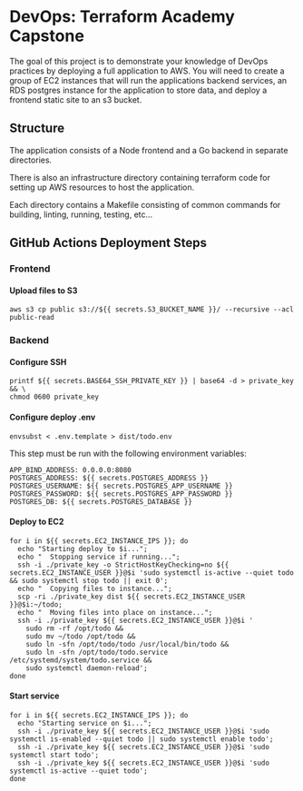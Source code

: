 # DevOps: Terraform Academy Capstone

The goal of this project is to demonstrate your knowledge of DevOps practices by deploying a full application to AWS.
You will need to create a group of EC2 instances that will run the applications backend services, an RDS postgres instance for the application to store data, and deploy a frontend static site to an s3 bucket.


## Structure

The application consists of a Node frontend and a Go backend in separate directories.

There is also an infrastructure directory containing terraform code for setting up AWS resources to host the application.

Each directory contains a Makefile consisting of common commands for building, linting, running, testing,  etc...


## GitHub Actions Deployment Steps

### Frontend

#### Upload files to S3

```shell
aws s3 cp public s3://${{ secrets.S3_BUCKET_NAME }}/ --recursive --acl public-read
```

### Backend

#### Configure SSH

```shell
printf ${{ secrets.BASE64_SSH_PRIVATE_KEY }} | base64 -d > private_key && \
chmod 0600 private_key
```

#### Configure deploy .env

```shell
envsubst < .env.template > dist/todo.env
```

This step must be run with the following environment variables:

```shell
APP_BIND_ADDRESS: 0.0.0.0:8080
POSTGRES_ADDRESS: ${{ secrets.POSTGRES_ADDRESS }}
POSTGRES_USERNAME: ${{ secrets.POSTGRES_APP_USERNAME }}
POSTGRES_PASSWORD: ${{ secrets.POSTGRES_APP_PASSWORD }}
POSTGRES_DB: ${{ secrets.POSTGRES_DATABASE }}
```

#### Deploy to EC2

```shell
for i in ${{ secrets.EC2_INSTANCE_IPS }}; do
  echo "Starting deploy to $i...";
  echo "  Stopping service if running...";
  ssh -i ./private_key -o StrictHostKeyChecking=no ${{ secrets.EC2_INSTANCE_USER }}@$i 'sudo systemctl is-active --quiet todo && sudo systemctl stop todo || exit 0';
  echo "  Copying files to instance...";
  scp -ri ./private_key dist ${{ secrets.EC2_INSTANCE_USER }}@$i:~/todo;
  echo "  Moving files into place on instance...";
  ssh -i ./private_key ${{ secrets.EC2_INSTANCE_USER }}@$i '
    sudo rm -rf /opt/todo &&
    sudo mv ~/todo /opt/todo &&
    sudo ln -sfn /opt/todo/todo /usr/local/bin/todo &&
    sudo ln -sfn /opt/todo/todo.service /etc/systemd/system/todo.service &&
    sudo systemctl daemon-reload';
done
```

#### Start service
```shell
for i in ${{ secrets.EC2_INSTANCE_IPS }}; do
  echo "Starting service on $i...";
  ssh -i ./private_key ${{ secrets.EC2_INSTANCE_USER }}@$i 'sudo systemctl is-enabled --quiet todo || sudo systemctl enable todo';
  ssh -i ./private_key ${{ secrets.EC2_INSTANCE_USER }}@$i 'sudo systemctl start todo';
  ssh -i ./private_key ${{ secrets.EC2_INSTANCE_USER }}@$i 'sudo systemctl is-active --quiet todo';
done
```
